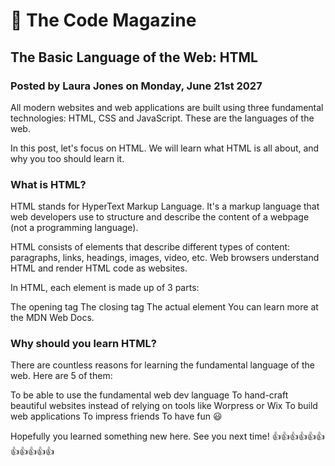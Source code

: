# 📘 The Code Magazine

## The Basic Language of the Web: HTML

### Posted by Laura Jones on Monday, June 21st 2027

All modern websites and web applications are built using three fundamental technologies: HTML, CSS and JavaScript. These are the languages of the web.

In this post, let's focus on HTML. We will learn what HTML is all about, and why you too should learn it.

### What is HTML?

HTML stands for HyperText Markup Language. It's a markup language that web developers use to structure and describe the content of a webpage (not a programming language).

HTML consists of elements that describe different types of content: paragraphs, links, headings, images, video, etc. Web browsers understand HTML and render HTML code as websites.

In HTML, each element is made up of 3 parts:

The opening tag
The closing tag
The actual element
You can learn more at the MDN Web Docs.

### Why should you learn HTML?

There are countless reasons for learning the fundamental language of the web. Here are 5 of them:

To be able to use the fundamental web dev language
To hand-craft beautiful websites instead of relying on tools like Worpress or Wix
To build web applications
To impress friends
To have fun 😃

Hopefully you learned something new here. See you next time!
👍👍👍👍👍👍👍👍👍👍👍
